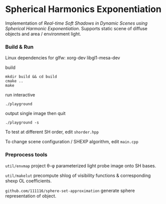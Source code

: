 # Spherical Harmonics Exponentiation

Implementation of *Real-time Soft Shadows in Dynamic Scenes using Spherical Harmonic Exponentiation*. Supports static scene of diffuse objects and area / environment light.

### Build & Run

Linux dependencies for glfw: xorg-dev libgl1-mesa-dev

build

```
mkdir build && cd build
cmake ..
make
```

run interactive

```
./playground
```

output single image then quit

```
./playground -s
```

To test at different SH order, edit `shorder.hpp`

To change scene configuration / SHEXP algorithm, edit `main.cpp`

### Preprocess tools

`util/envmap` project θ-φ parameterized light probe image onto SH bases.

`util/makelut` precompute shlog of visibility functions & corresponding shexp OL coefficients.

`github.com/111116/sphere-set-approximation` generate sphere representation of object.



